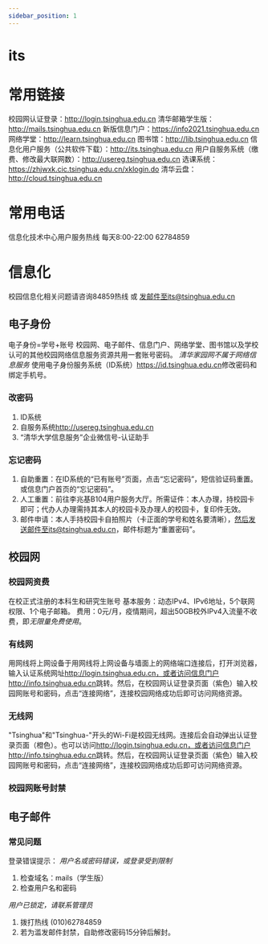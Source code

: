 ```yaml
---
sidebar_position: 1
---
```


# its

# 常用链接

校园网认证登录：<http://login.tsinghua.edu.cn>
清华邮箱学生版：<http://mails.tsinghua.edu.cn>
新版信息门户：<https://info2021.tsinghua.edu.cn>
网络学堂：<http://learn.tsinghua.edu.cn>
图书馆：<http://lib.tsinghua.edu.cn>
信息化用户服务（公共软件下载）：<http://its.tsinghua.edu.cn>
用户自服务系统（缴费、修改最大联网数）：<http://usereg.tsinghua.edu.cn>
选课系统：<https://zhjwxk.cic.tsinghua.edu.cn/xklogin.do>
清华云盘：<http://cloud.tsinghua.edu.cn>

# 常用电话

信息化技术中心用户服务热线 每天8:00-22:00 62784859

# 信息化

校园信息化相关问题请咨询84859热线 或 发邮件至its@tsinghua.edu.cn

## 电子身份

电子身份=学号+账号
校园网、电子邮件、信息门户、网络学堂、图书馆以及学校认可的其他校园网络信息服务资源共用一套账号密码。
*清华家园网不属于网络信息服务*
使用电子身份服务系统（ID系统）<https://id.tsinghua.edu.cn>修改密码和绑定手机号。

### 改密码

1. ID系统
2. 自服务系统<http://usereg.tsinghua.edu.cn>
3. “清华大学信息服务”企业微信号-认证助手

### 忘记密码

1. 自助重置：在ID系统的“已有账号”页面，点击“忘记密码”，短信验证码重置。或信息门户首页的“忘记密码”。
2. 人工重置：前往李兆基B104用户服务大厅。所需证件：本人办理，持校园卡即可；代办人办理需持其本人的校园卡及办理人的校园卡，复印件无效。
3. 邮件申请：本人手持校园卡自拍照片（卡正面的学号和姓名要清晰），然后发送邮件至its@tsinghua.edu.cn，邮件标题为“重置密码”。

## 校园网

### 校园网资费

在校正式注册的本科生和研究生账号
基本服务：动态IPv4、IPv6地址，5个联网权限、1个电子邮箱。
费用：0元/月，疫情期间，超出50GB校外IPv4入流量不收费，即*无限量免费使用*。

### 有线网

用网线将上网设备于用网线将上网设备与墙面上的网络端口连接后，打开浏览器，输入认证系统网址<http://login.tsinghua.edu.cn，或者访问信息门户http://info.tsinghua.edu.cn>跳转。然后，在校园网认证登录页面（紫色）输入校园网账号和密码，点击“连接网络”，连接校园网络成功后即可访问网络资源。

### 无线网

"Tsinghua"和"Tsinghua-"开头的Wi-Fi是校园无线网。连接后会自动弹出认证登录页面（橙色）。也可以访问<http://login.tsinghua.edu.cn，或者访问信息门户http://info.tsinghua.edu.cn>跳转。然后，在校园网认证登录页面（紫色）输入校园网账号和密码，点击“连接网络”，连接校园网络成功后即可访问网络资源。

### 校园网账号封禁

## 电子邮件

### 常见问题

登录错误提示：
*用户名或密码错误，或登录受到限制*

1. 检查域名：mails（学生版）
2. 检查用户名和密码

*用户已锁定，请联系管理员*

1. 拨打热线 (010)62784859
2. 若为滥发邮件封禁，自助修改密码15分钟后解封。
